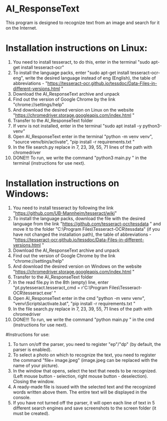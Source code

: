 # AI_ResponseText
This program is designed to recognize text from an image and search for it on the Internet.


# Installation instructions on Linux:
1. You need to install tesseract, to do this, enter in the terminal "sudo apt-get install tesseract-ocr"
2. To install the language packs, enter "sudo apt-get install tesseract-ocr-eng", write the desired language instead of eng (English), the table of abbreviations - "https://tesseract-ocr.github.io/tessdoc/Data-Files-in-different-versions.html "
3. Download the AI_ResponseText archive and unpack
4. Find out the version of Google Chrome by the link "chrome://settings/help"
5. And download the desired version on Linux on the website "https://chromedriver.storage.googleapis.com/index.html "
6. Transfer to the AI_ResponseText folder
7. If venv is not installed, enter in the terminal "sudo apt install -y python3-venv"
8. Open AI_ResponseText enter in the terminal "python -m venv venv", "source venv/bin/activate", "pip install -r requirements.txt "
9. In the file search.py replace in 7, 23, 39, 55, 71 lines of the path with chromedriver
10. DONE!!! To run, we write the command "python3 main.py " in the terminal (instructions for use next).

# Installation instructions on Windows:
1. You need to install tesseract by following the link "https://github.com/UB-Mannheim/tesseract/wiki"
2. To install the language packs, download the file with the desired language from the link "https://github.com/tesseract-ocr/tessdata " and move it to the folder "C:\Program Files\Tesseract-OCR\tessdata" (if you have not changed the installation path), the table of abbreviations - "https://tesseract-ocr.github.io/tessdoc/Data-Files-in-different-versions.html "
3. Download the AI_ResponseText archive and unpack
4. Find out the version of Google Chrome by the link "chrome://settings/help"
5. And download the desired version on Windows on the website "https://chromedriver.storage.googleapis.com/index.html "
6. Transfer to the AI_ResponseText folder
7. In the read file.py in the 8th (empty) line, enter "pt.pytesseract.tesseract_cmd = r'C:\Program Files\Tesseract-OCR\tesseract.exe' "
8. Open AI_ResponseText enter in the cmd "python -m venv venv", "venv\Scripts\activate.bat", "pip install -r requirements.txt "
9. In the file search.py replace in 7, 23, 39, 55, 71 lines of the path with chromedriver
10. DONE!!! To run, we write the command "python main.py " in the cmd (instructions for use next).

#Instructions for use:
1. To turn on/off the parser, you need to register "ep"/"dp" (by default, the parser is enabled).
2. To select a photo on which to recognize the text, you need to register the command "file= image.jpeg" (image.jpeg can be replaced with the name of your picture).
3. In the window that opens, select the text that needs to be recognized. (Left mouse button - selection, right mouse button - deselection). Closing the window. 
4. A ready-made file is issued with the selected text and the recognized words written above them. The entire text will be displayed in the console.
5. If you have not turned off the parser, it will open each line of text in 5 different search engines and save screenshots to the screen folder (it must be created).
